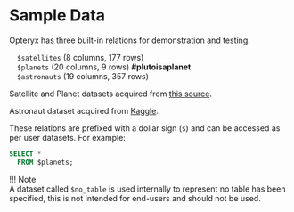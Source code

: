 # Sample Data

Opteryx has three built-in relations for demonstration and testing.

&emsp;`$satellites` (8 columns, 177 rows)   
&emsp;`$planets` (20 columns, 9 rows) **#plutoisaplanet**   
&emsp;`$astronauts` (19 columns,  357 rows)   

Satellite and Planet datasets acquired from [this source](https://github.com/devstronomy/nasa-data-scraper/tree/f610e541a053f05e26573570604aed50b358cc43/data/json).

Astronaut dataset acquired from [Kaggle](https://www.kaggle.com/nasa/astronaut-yearbook).

These relations are prefixed with a dollar sign (`$`) and can be accessed as per user datasets. For example:

~~~sql
SELECT *
  FROM $planets;
~~~

!!! Note  
    A dataset called `$no_table` is used internally to represent no table has been specified, this is not intended for end-users and should not be used.